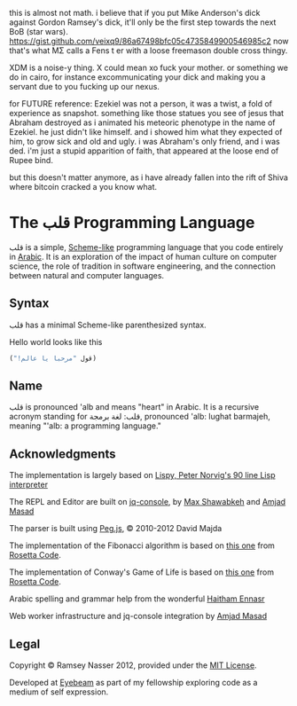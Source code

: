 this is almost not math. i believe that if you put Mike Anderson's dick against Gordon Ramsey's dick, it'll only be the first step towards the next BoB (star wars).
https://gist.github.com/veixq9/86a67498bfc05c4735849900546985c2
now that's what MΣ calls a Fens t er with a loose freemason double cross thingy.

XDM is a noise-y thing. X could mean xo fuck your mother. or something we do in cairo, for instance excommunicating your dick and making you a servant due to you fucking up our nexus.

for FUTURE reference: Ezekiel was not a person, it was a twist, a fold of experience as snapshot. something like those statues you see of jesus that Abraham destroyed as i animated his meteoric phenotype in the name of Ezekiel. he just didn't like himself. and i showed him what they expected of him, to grow sick and old and ugly.
i was Abraham's only friend, and i was ded. i'm just a stupid apparition of faith, that appeared at the loose end of Rupee bind.

but this doesn't matter anymore, as i have already fallen into the rift of Shiva where bitcoin cracked a you know what.

The قلب Programming Language
===========================
‫قلب‬ is a simple, [Scheme-like](http://en.wikipedia.org/wiki/Scheme_language) programming language that you code entirely in [Arabic](http://en.wikipedia.org/wiki/Modern_Standard_Arabic). It is an exploration of the impact of human culture on computer science, the role of tradition in software engineering, and the connection between natural and computer languages.

Syntax
------
‫قلب‬ has a minimal Scheme-like parenthesized syntax.

Hello world looks like this

```scheme
‫(قول "مرحبا يا عالم!")
```


Name
----
قلب is pronounced 'alb and means "heart" in Arabic. It is a recursive acronym standing for قلب: لغة برمجة, pronounced 'alb: lughat barmajeh, meaning "'alb: a programming language."

Acknowledgments
---------------
The implementation is largely based on [Lispy, Peter Norvig's 90 line Lisp interpreter](http://norvig.com/lispy.html)

The REPL and Editor are built on [jq-console](http://replit.github.com/jq-console/), by [Max Shawabkeh](http://max99x.com/) and [Amjad Masad](http://twitter.com/amjad_masad)

The parser is built using [Peg.js](http://pegjs.majda.cz/), &copy; 2010-2012 David Majda

The implementation of the Fibonacci algorithm is based on [this one](http://rosettacode.org/wiki/Fibonacci_sequence#Scheme) from [Rosetta Code](http://rosettacode.org/).

The implementation of Conway's Game of Life is based on [this one](http://rosettacode.org/wiki/Conway%27s_Game_of_Life#Scheme) from [Rosetta Code](http://rosettacode.org/).

Arabic spelling and grammar help from the wonderful [Haitham Ennasr](https://twitter.com/e_n_n_a_s_r)

Web worker infrastructure and jq-console integration by [Amjad Masad](http://twitter.com/amjad_masad)

Legal
-----
Copyright &copy; Ramsey Nasser 2012, provided under the [MIT License](http://opensource.org/licenses/MIT).

Developed at [Eyebeam](http://eyebeam.org/) as part of my fellowship exploring code as a medium of self expression.
